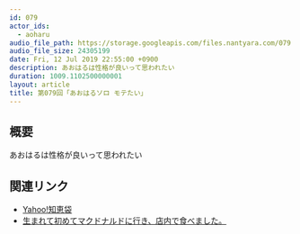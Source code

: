 ```yaml
---
id: 079
actor_ids:
  - aoharu
audio_file_path: https://storage.googleapis.com/files.nantyara.com/079.mp3
audio_file_size: 24305199
date: Fri, 12 Jul 2019 22:55:00 +0900
description: あおはるは性格が良いって思われたい
duration: 1009.1102500000001
layout: article
title: 第079回「あおはるソロ モテたい」
---
```

## 概要

あおはるは性格が良いって思われたい

## 関連リンク

* [Yahoo!知恵袋](https://chiebukuro.yahoo.co.jp/)
* [生まれて初めてマクドナルドに行き、店内で食べました。](https://detail.chiebukuro.yahoo.co.jp/qa/question_detail/q12198587932?__ysp=5b285rCPIOODnuOCr%2BODieODiuODq%2BODiSDjg6Ljgrnjg5Djg7zjgqzjg7w%3D)